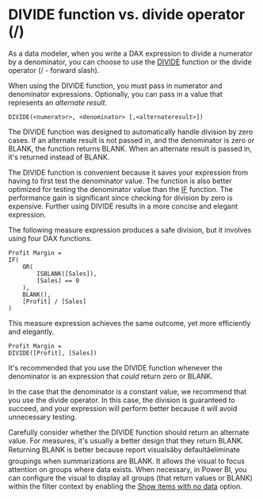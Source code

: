 DIVIDE function vs. divide operator (/)
=======================================



As a data modeler, when you write a DAX expression to divide a numerator by a denominator, you can choose to use the [DIVIDE](../divide-function-dax) function or the divide operator (/ - forward slash).


When using the DIVIDE function, you must pass in numerator and denominator expressions. Optionally, you can pass in a value that represents an *alternate result*.



```
DIVIDE(<numerator>, <denominator> [,<alternateresult>])

```

The DIVIDE function was designed to automatically handle division by zero cases. If an alternate result is not passed in, and the denominator is zero or BLANK, the function returns BLANK. When an alternate result is passed in, it's returned instead of BLANK.


The DIVIDE function is convenient because it saves your expression from having to first test the denominator value. The function is also better optimized for testing the denominator value than the [IF](../if-function-dax) function. The performance gain is significant since checking for division by zero is expensive. Further using DIVIDE results in a more concise and elegant expression.


The following measure expression produces a safe division, but it involves using four DAX functions.



```
Profit Margin =
IF(
    OR(
        ISBLANK([Sales]),
        [Sales] == 0
    ),
    BLANK(),
    [Profit] / [Sales]
)

```

This measure expression achieves the same outcome, yet more efficiently and elegantly.



```
Profit Margin =
DIVIDE([Profit], [Sales])

```

It's recommended that you use the DIVIDE function whenever the denominator is an expression that *could* return zero or BLANK.


In the case that the denominator is a constant value, we recommend that you use the divide operator. In this case, the division is guaranteed to succeed, and your expression will perform better because it will avoid unnecessary testing.


Carefully consider whether the DIVIDE function should return an alternate value. For measures, it's usually a better design that they return BLANK. Returning BLANK is better because report visualsâby defaultâeliminate groupings when summarizations are BLANK. It allows the visual to focus attention on groups where data exists. When necessary, in Power BI, you can configure the visual to display all groups (that return values or BLANK) within the filter context by enabling the [Show items with no data](/en-us/power-bi/create-reports/desktop-show-items-no-data) option.


